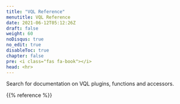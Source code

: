 ```yaml
---
title: "VQL Reference"
menutitle: VQL Reference
date: 2021-06-12T05:12:26Z
draft: false
weight: 60
noDisqus: true
no_edit: true
disableToc: true
chapter: false
pre: <i class="fas fa-book"></i>
head: <hr>
---
```


Search for documentation on VQL plugins, functions and accessors.

{{% reference %}}
